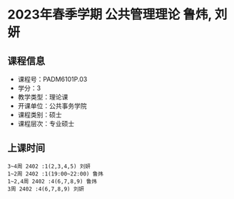 # 2023年春季学期 公共管理理论 鲁炜, 刘妍






## 课程信息

- 课程号：PADM6101P.03
- 学分：3
- 教学类型：理论课
- 开课单位：公共事务学院
- 课程类别：硕士
- 课程层次：专业硕士

## 上课时间

```
3~4周 2402 :1(2,3,4,5) 刘妍
1~2周 2402 :1(19:00~22:00) 鲁炜
1~2,4周 2402 :4(6,7,8,9) 鲁炜
3周 2402 :4(6,7,8,9) 刘妍
```

